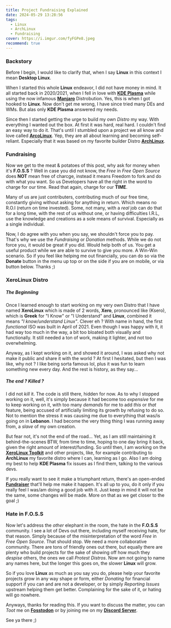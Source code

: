 ```yaml
---
title: Project Fundraising Explained
date: 2024-05-29 13:28:56
tags:
  - Linux
  - ArchLinux
  - Fundraising
cover: https://i.imgur.com/fyFGPe8.jpeg
recommend: true
---
```


### Backstory

Before I begin, I would like to clarify that, when I say **Linux** in this context I mean **Desktop Linux**.

When I started this whole **Linux** endeavor, I did not have money in mind. It all started back in 2020/2021, when I fell in love with [**KDE Plasma**](https://kde.org]) while using the now infamous [**Manjaro**](https://manjaro.org) Distrobution. Yes, this is when I got hooked to **Linux**. Now don't get me wrong, I have since tried many DEs and WMs. But alas only **KDE Plasma** answered my needs.

Since then I started getting the urge to build my own *Distro* my way. With everything I wanted out the box. At first it was hard, real hard. I couldn't find an easy way to do it. That's until I stumbled upon a project we all know and love called [**ArcoLinux**](https://arcolinux.info). Yep, they are all about learning and becoming self-reliant. Especially that it was based on my favorite builder Distro [**ArchLinux**](https://archlinux.org).

### Fundraising

Now we get to the meat & potatoes of this post, why ask for money when it's **F.O.S.S** ? Well in case you did not know, the *Free* in *Free Open Source* does **NOT** mean free of charcge, instead it means Freedom to fork and do with what you want. So us Developers have all the right in the word to charge for our time. Read that again, charge for our **TIME**.

Many of us are just contributers, contributing much of our free time, constantly giving without asking for anything in return. Which means no R.O.I (return on time invested). Some, not many, with a *real* job can do that for a long time, with the rest of us without one, or having difficulties I.R.L, use the knowledge and creations as a sole means of survival. Especially as a single individual.

Now, I do agree with you when you say, we shouldn't force you to pay. That's why we use the *Fundraising* or *Donation* methods. While we do not force you, it would be great if you did. Would help both of us. You get a useful product while we are able to survive to give you more. A Win-Win scenario. So if you feel like helping me out financially, you can do so via the **Donate** button in the menu up top or on the side if you are on mobile, or via button below. Thanks ;)

<div align="center">

<script type='text/javascript' src='https://storage.ko-fi.com/cdn/widget/Widget_2.js'></script><script type='text/javascript'>kofiwidget2.init('Support Me on Ko-fi', '#795399', 'I2I4K55AA');kofiwidget2.draw();</script>

</div>

### XeroLinux Distro

##### The Beginniing

Once I learned enough to start working on my very own Distro that I have named **XeroLinux** which is made of 2 words, **Xero**, pronounced like (Ksero), which is **Greek** for "I Know" or "I Understand" and **Linux**, combined it means *"I know/understand Linux"*. Clever eh ? With name in hand, the first *functional* ISO was built in April of 2021. Even though I was happy with it, it had way too much in the way, a bit too bloated both visually and functionally. It still needed a ton of work, making it lighter, and not too overwhelming.

Anyway, as I kept working on it, and showed it around, I was asked why not make it public and share it with the world ? At first I hesitated, but then I was like, why not ? I like being sorta famous lol, plus it was fun to learn something new every day. And the rest is history, as they say...

##### The end ? Killed ?

I did not *kill* it. The code is still there, hidden for now. As to why I stopped working on it, well, it's simply because it had become too *expensive* for me to keep working on it, with too many *demands* for me to add *this* or *that* feature, being accused of artificially limiting its growth by refusing to do so. Not to mention the stress it was causing me due to everything that was/is going on in **Lebanon**. I had become the very thing thing I was running away from, a *slave* of my own creation.

But fear not, it's not the end of the road... Yet, as I am still maintaining it behind-the-scenes BTW, from time to time, hoping to one day bring it back, given the right amount of interest/funding. So until then, I am working on the [**XeroLinux Toolkit**](https://github.com/xerolinux/xlapit-cli) and other projects, like, for example contributing to **ArchLinux** my favorite distro where I can, learning as I go. Also I am doing my best to help **KDE Plasma** fix issues as I find them, talking to the various devs.

If you really want to see it make a triumphant return, there's an open-ended [**Fundraiser**](https://ko-fi.com/Post/Some-Great-News-Coming-L4L8XLJBN) that'll help me make it happen. It's all up to you, do it only if you really feel I was/am doing a good job with it. Just keep in mind it will not be the same, some changes will be made. More on that as we get closer to the goal ;)

### Hate in F.O.S.S

Now let's address the *other* elephant in the room, the hate in the **F.O.S.S** community. I see a lot of Devs out there, including myself receiving hate, for that reason. Simply because of the misinterpretation of the word *Free* in *Free Open Source*. That should stop. We need a more collaborative community. There are tons of friendly ones out there, but equally there are plenty who build projects for the sake of showing off how much they *despise* others, the ones we call *Protest Distros*. Now am not going to name any names here, but the longer this goes on, the slower **Linux** will grow.

So if you love **Linux** as much as you say you do, please help your favorite projects grow in any way shape or form, either *Donating* for financial support if you can and are not a developer, or by simply *Reporting Issues* upstream helping them get better. Complaining for the sake of it, or hating will go nowhere.

Anyways, thanks for reading this. If you want to discuss the matter, you can *Toot* me on [**Fosstodon**](https://fosstodon.org/@XeroLinux) or by joining me on my [**Discord Server**](https://discord.gg/5sqxTSuKZu).

See ya there ;)
